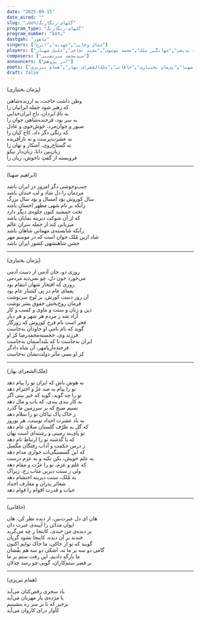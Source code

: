 ```yaml
---
date: "2025-09-15"
date_aired: ""
slug: "گلهای-رنگارنگ/۵۵۹ب"
program_type: "گلهای-رنگارنگ"
program_number: "۵۵۹ب"
dastgah: "ماهور"
singers: ["جمال وفایی","عهدیه","ایرج"]
players: ["حبیب‌الله بدیعی","جهانگیر ملک","محمد موسوی","مجید نجاحی","جلیل شهناز"]
composers: ["سیدمحمد میرنقیبی"]
announcers: ["آذر پژوهش"]
poets: ["ابراهیم صهبا","پژمان بختیاری","خاقانی","ملک‌الشعرای بهار","همام تبریزی"]
draft: false
---
```


(پژمان بختیاری)

وطن داشت حاجت، به ارزنده‌شاهی  
که رهبر شود جمله ایرانیان را  
به نامْ ایزدان، تاجِ ایران‌خدایی  
به سر بود، فرخنده‌شاهی جوان را  
صبور و جوان‌مرد، خوش‌خوی و عادل  
که رنگی دگر داد، کاخ کیان را  
نه عشرت‌پرست و نه نازآفریده  
نه گستاخ‌روی، آشکار و نهان را  
زبان‌بین دانا، زبان‌دار نیکو  
فروبسته از گفتِ ناخوش، زبان را

---

(ابراهیم صهبا)

جنب‌وجوشی دگر امروز در ایران باشد  
مردمان را دل شاد و لب خندان باشد  
سال کوروش بوَد امسال و بوَد سال بزرگ  
زآنکه بر نام شهی مظهر احسان باشد  
تخت جمشید کنون جلوه‌ی دیگر دارد  
که از آن شوکت دیرینه نمایان باشد  
میزبانی کند از جمله سرانِ عالم  
زآنکه شایسته‌ی مهمانیِ شاهان باشد  
شاد ازین مٌلک جوان است که در موسم مهر  
جشن شاهنشهی کشور ایران باشد  

---

(پژمان بختیاری)

روزی دو، جان آدمی از دست آدمی  
می‌خورد خون دل، چو نمی‌دید مردمی  
روزی که افتخار شهان انتقام بود  
یغمای عام در پی کشتار عام بود  
آن روز دست کورش، بر لوح سرنوشت  
فرمان روح‌بخش حقوق بشر نوشت  
دین و زبان و سنت و ماوی و کسب و کار  
آزاد شد ز مردم هر شهر و هر دیار  
فخر است نام فرخ کوروش که روزگار  
گوید که نام نامی او جاودان به‌جاست  
فرزند وی، خجسته‌محمدرضا کز او  
ایران به‌جاست تا که بلند‌آسمان به‌جاست  
فرخنده‌آریامهر، آن شاه دادگر  
کز او بسی مآثر دولت‌نشان به‌جاست

---

(ملک‌الشعرای بهار)

به هوش باش که ایران تو را پیام دهد  
تو را پیام به صد عزّ و احترام دهد  
تو را چه گوید، گوید که خیر بینی اگر  
به کار بندی پندی، که باب و مال دهد  
نسیم صبح که بر سرزمین ما گذرد  
ز خاک پاک نیاکان تو را سلام دهد  
به یاد عشرت اجداد توست، هر نوروز  
که گل به طرْف گلستان صلای عام دهد  
تو پای‌بند زمینی و رشته‌ای است نهان  
که با گذشته تو را ارتباط تام دهد  
ز درس حکمت و آداب رفتگان مگسل  
که این گسستگی‌ات خواری مدام دهد  
به علم خویش، بکن تکیه و به عزم درست  
که علم و عزم، تو را عزّت و مقام دهد  
ولی ز سنت دیرین متاب رخ، زیراک  
به مٌلک، سنت دیرینه احتشام دهد  
شعائر پدران و معارف اجداد  
حیات و قدرت اقوام را قوام دهد  

---

(خاقانی)

هان ای دل عبرت‌بین، از دیده نظر کن، هان  
ایوان مدائن را آیینه‌ی عبرت دان  
بر دیده‌ی من خندی، کاینجا ز چه می‌گرید  
خندند بر آن دیده، کاینجا نشود گریان  
گویند که تو از خاکی، ما خاک توایم اکنون  
گامی دو سه بر ما نه، اشکی دو سه هم بفْشان  
ما بارگهِ دادیم، این رفت ستم بر ما  
بر قصر ستم‌کاران، گویی چو رسد خِذلان

---

(همام تبریزی)

باد سحری رقص‌کنان می‌آید  
یا مژده‌ی یار مهربان می‌آید  
برخیز که تا بر سر ره بنشینیم  
کآواز درای کاروان می‌آید